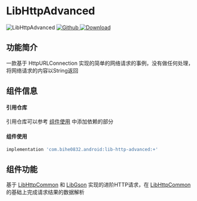 # LibHttpAdvanced

![LibHttpAdvanced](https://img.shields.io/badge/AndroidAppFactory-LibHttpAdvanced-brightgreen)
[ ![Github](https://img.shields.io/badge/Github-LibHttpAdvanced-brightgreen?style=social) ](https://github.com/bihe0832/AndroidAppFactory/tree/master/LibHttpAdvanced)
[ ![Download](https://api.bintray.com/packages/bihe0832/android/lib-http-advanced/images/download.svg) ](https://bintray.com/bihe0832/android/lib-http-advanced/_latestVersion)

## 功能简介

一款基于 HttpURLConnection 实现的简单的网络请求的事例，没有做任何处理，将网络请求的内容以String返回

## 组件信息

#### 引用仓库

引用仓库可以参考 [组件使用](./../start.md) 中添加依赖的部分

#### 组件使用

```groovy
implementation 'com.bihe0832.android:lib-http-advanced:+'
```

## 组件功能

基于 [LibHttpCommon](./lib-http-common.md) 和 [LibGson](./lib-gson.md) 实现的进阶HTTP请求，在 [LibHttpCommon](./lib-http-common.md) 的基础上完成请求结果的数据解析 

<!-- ## 事例代码

[https://github.com/bihe0832/AndroidAppFactory/tree/master/APPTest/src/main/java/com/bihe0832/android/test/module/request/TestHttpActivity.kt](https://github.com/bihe0832/AndroidAppFactory/tree/master/APPTest/src/main/java/com/bihe0832/android/test/module/request/TestHttpActivity.kt) -->

